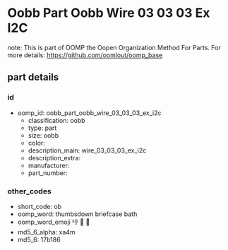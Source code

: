 # Oobb Part Oobb Wire 03 03 03 Ex I2C  

note: This is part of OOMP the Oopen Organization Method For Parts. For more details: https://github.com/oomlout/oomp_base

##  part details





### id
* oomp_id: oobb_part_oobb_wire_03_03_03_ex_i2c
  * classification: oobb
  * type: part
  * size: oobb
  * color: 
  * description_main: wire_03_03_03_ex_i2c
  * description_extra: 
  * manufacturer: 
  * part_number: 

### other_codes
* short_code: ob
* oomp_word: thumbsdown briefcase bath
* oomp_word_emoji :thumbsdown: :briefcase: :bath:
* md5_6_alpha: xa4m
* md5_6: 17b186
